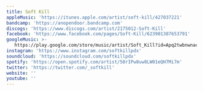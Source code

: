 ```yaml
---
title: Soft Kill
appleMusic: 'https://itunes.apple.com/artist/soft-kill/427037221'
bandcamp: 'https://anopendoor.bandcamp.com'
discogs: 'https://www.discogs.com/artist/2175012-Soft-Kill'
facebook: 'https://www.facebook.com/pages/Soft-Kill/623901387653791'
googleMusic: >-
   https://play.google.com/store/music/artist/Soft_Kill?id=Apq2twbnwnacgptl3gmrpfszjum
instagram: 'https://www.instagram.com/softkillpdx'
soundcloud: 'https://soundcloud.com/softkillpdx'
spotify: 'https://open.spotify.com/artist/58rIPw8uw8LW01eQH7Mi7m'
twitter: 'https://twitter.com/_softkill'
website: ''
youtube: ''
---
```

